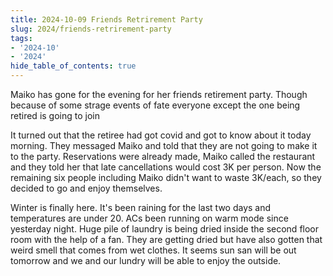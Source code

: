 ```yaml
---
title: 2024-10-09 Friends Retrirement Party
slug: 2024/friends-retrirement-party
tags:
- '2024-10'
- '2024'
hide_table_of_contents: true
---
```

Maiko has gone for the evening for her friends retirement party. Though because of some strage events of fate everyone except the one being retired is going to join<!-- truncate --> 

It turned out that the retiree had got covid and got to know about it today morning. They messaged Maiko and told that they are not going to make it to the party. Reservations were already made, Maiko called the restaurant and they told her that late cancellations would cost 3K per person. Now the remaining six people including Maiko didn't want to waste 3K/each, so they decided to go and enjoy themselves.

Winter is finally here. It's been raining for the last two days and temperatures are under 20. ACs been running on warm mode since yesterday night. Huge pile of laundry is being dried inside the second floor room with the help  of a fan. They are getting dried but have also gotten that weird smell that comes from wet clothes. It seems sun san will be out tomorrow and we and our lundry will be able to enjoy the outside.